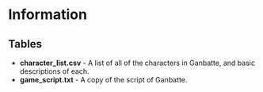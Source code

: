 # Information

## Tables
- **character_list.csv** - A list of all of the characters in Ganbatte, and basic descriptions of each.
- **game_script.txt** - A copy of the script of Ganbatte.
